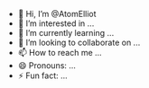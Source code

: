 - 👋 Hi, I’m @AtomElliot
- 👀 I’m interested in ...
- 🌱 I’m currently learning ...
- 💞️ I’m looking to collaborate on ...
- 📫 How to reach me ...
- 😄 Pronouns: ...
- ⚡ Fun fact: ...

<!---
AtomElliot/AtomElliot is a ✨ special ✨ repository because its `README.md` (this file) appears on your GitHub profile.
You can click the Preview link to take a look at your changes.
--->
